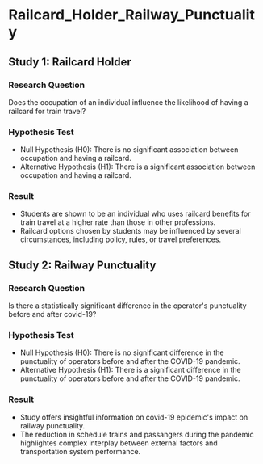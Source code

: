 # Railcard_Holder_Railway_Punctuality

## Study 1: Railcard Holder

### Research Question
Does the occupation of an individual influence the likelihood of having a railcard for train
travel?

### Hypothesis Test
- Null Hypothesis (H0): There is no significant association between occupation and having a
railcard.
- Alternative Hypothesis (H1): There is a significant association between occupation and having a railcard.

### Result
- Students are shown to be an individual who uses railcard benefits for train travel at a higher rate than those in other professions.
- Railcard options chosen by students may be influenced by several circumstances, including policy, rules, or travel preferences.

## Study 2: Railway Punctuality

### Research Question
Is there a statistically significant difference in the operator's punctuality before and after
covid-19?

### Hypothesis Test
- Null Hypothesis (H0): There is no significant difference in the punctuality of operators
before and after the COVID-19 pandemic.
- Alternative Hypothesis (H1): There is a significant difference in the punctuality of operators before and after the COVID-19 pandemic.

### Result
- Study offers insightful information on covid-19 epidemic's impact on railway punctuality.
- The reduction in schedule trains and passangers during the pandemic highlightes complex interplay between external factors and transportation system performance.
